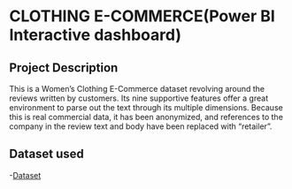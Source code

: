 # CLOTHING E-COMMERCE(Power BI Interactive dashboard) 
## Project Description 
This is a Women’s Clothing E-Commerce dataset revolving around the reviews written 
by customers. Its nine supportive features offer a great environment to parse out the text through 
its multiple dimensions. Because this is real commercial data, it has been anonymized, and 
references to the company in the review text and body have been replaced with “retailer”.

## Dataset used

-<a href="https://github.com/Adangozi/Online-business-analysis/blob/main/Womens%20Clothing%20E-Commerce%20Review.xlsx">Dataset</a>
